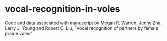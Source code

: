 # vocal-recognition-in-voles
Code and data associated with manuscript by Megan R. Warren, Jenny Zha, Larry J. Young and Robert C. Liu, "Vocal recognition of partners by female prairie voles"
